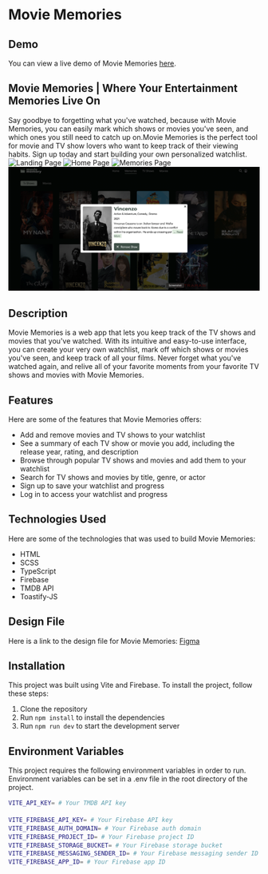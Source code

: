 # Movie Memories

## Demo

You can view a live demo of Movie Memories [here](https://your-movie-memory.vercel.app/).

## Movie Memories | Where Your Entertainment Memories Live On

Say goodbye to forgetting what you've watched, because with Movie Memories, you can easily mark which shows or movies you've seen, and which ones you still need to catch up on.Movie Memories is the perfect tool for movie and TV show lovers who want to keep track of their viewing habits. Sign up today and start building your own personalized watchlist.
![Landing Page](/src/assets/ss_landing_page.png)
![Home Page](/src/assets/ss_browse.png)
![Memories Page](/src/assets/ss_memories.png)
![Summary Modal](/src/assets/ss_summary.png)

## Description

Movie Memories is a web app that lets you keep track of the TV shows and movies that you've watched. With its intuitive and easy-to-use interface, you can create your very own watchlist, mark off which shows or movies you've seen, and keep track of all your films. Never forget what you've watched again, and relive all of your favorite moments from your favorite TV shows and movies with Movie Memories.

## Features

Here are some of the features that Movie Memories offers:

- Add and remove movies and TV shows to your watchlist
- See a summary of each TV show or movie you add, including the release year, rating, and description
- Browse through popular TV shows and movies and add them to your watchlist
- Search for TV shows and movies by title, genre, or actor
- Sign up to save your watchlist and progress
- Log in to access your watchlist and progress

## Technologies Used

Here are some of the technologies that was used to build Movie Memories:

- HTML
- SCSS
- TypeScript
- Firebase
- TMDB API
- Toastify-JS

## Design File

Here is a link to the design file for Movie Memories: [Figma](https://www.figma.com/file/XVgFo6tAEbgZOqZkaOthPR/movie-memory?type=design&node-id=741%3A40&t=r9HtGCOnTISvO9K7-1)

## Installation

This project was built using Vite and Firebase. To install the project, follow these steps:

1. Clone the repository
2. Run `npm install` to install the dependencies
3. Run `npm run dev` to start the development server

## Environment Variables

This project requires the following environment variables in order to run. Environment variables can be set in a .env file in the root directory of the project.

```bash
VITE_API_KEY= # Your TMDB API key

VITE_FIREBASE_API_KEY= # Your Firebase API key
VITE_FIREBASE_AUTH_DOMAIN= # Your Firebase auth domain
VITE_FIREBASE_PROJECT_ID= # Your Firebase project ID
VITE_FIREBASE_STORAGE_BUCKET= # Your Firebase storage bucket
VITE_FIREBASE_MESSAGING_SENDER_ID= # Your Firebase messaging sender ID
VITE_FIREBASE_APP_ID= # Your Firebase app ID
```
